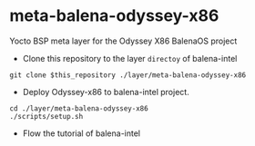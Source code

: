 # meta-balena-odyssey-x86
Yocto BSP meta layer for the Odyssey X86 BalenaOS project

- Clone this repository to the layer `directoy` of balena-intel
```
git clone $this_repository ./layer/meta-balena-odyssey-x86
```
- Deploy Odyssey-x86 to balena-intel project.
```
cd ./layer/meta-balena-odyssey-x86 
./scripts/setup.sh
```
- Flow the tutorial of balena-intel

